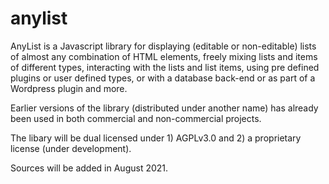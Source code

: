 # anylist
AnyList is a Javascript library for displaying (editable or non-editable) lists of almost any combination of HTML elements, freely mixing lists and items of different types, interacting with the lists and list items, using pre defined plugins or user defined types, or with a database back-end or as part of a Wordpress plugin and more. 

Earlier versions of the library (distributed under another name) has already been used in both commercial and non-commercial projects.

The libary will be dual licensed under 1) AGPLv3.0 and 2) a proprietary license (under development).

Sources will be added in August 2021.
